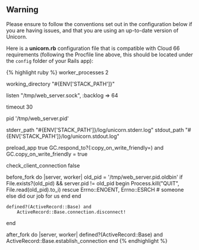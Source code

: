 <!-- usedin: [ _rails/deployment/unicorn-rack-server.md] -->


## Warning

Please ensure to follow the conventions set out in the configuration below if you are having issues, and that you are using an up-to-date version of Unicorn.


Here is a **unicorn.rb** configuration file that is compatible with Cloud 66 requirements (following the Procfile line above, this should be located under the `config` folder of your Rails app):

{% highlight ruby %}
worker_processes 2

working_directory "#{ENV['STACK_PATH']}"

listen "/tmp/web_server.sock", :backlog => 64

timeout 30

pid '/tmp/web_server.pid'

stderr_path "#{ENV['STACK_PATH']}/log/unicorn.stderr.log"
stdout_path "#{ENV['STACK_PATH']}/log/unicorn.stdout.log"

preload_app true
GC.respond_to?(:copy_on_write_friendly=) and
	GC.copy_on_write_friendly = true

check_client_connection false

before_fork do |server, worker|
	old_pid = '/tmp/web_server.pid.oldbin'
	if File.exists?(old_pid) && server.pid != old_pid
		begin
			Process.kill("QUIT", File.read(old_pid).to_i)
		rescue Errno::ENOENT, Errno::ESRCH
			# someone else did our job for us
		end
	end

	defined?(ActiveRecord::Base) and
		ActiveRecord::Base.connection.disconnect!
end

after_fork do |server, worker|
	defined?(ActiveRecord::Base) and
		ActiveRecord::Base.establish_connection
end
{% endhighlight %}

